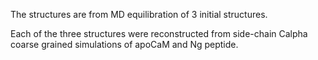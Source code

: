 The structures are from MD equilibration of 3 initial structures.

Each of the three structures were reconstructed from side-chain Calpha
coarse grained simulations of apoCaM and Ng peptide.
